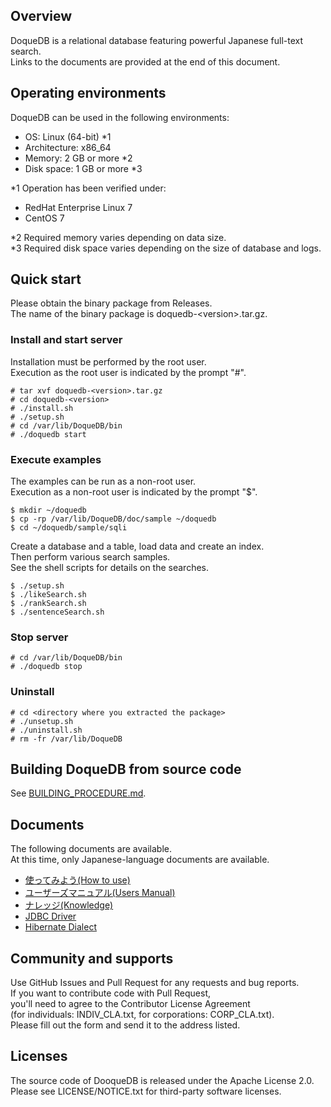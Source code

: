 ## Overview

DoqueDB is a relational database featuring powerful Japanese full-text search.  
Links to the documents are provided at the end of this document.

## Operating environments

DoqueDB can be used in the following environments:
  - OS: Linux (64-bit) \*1
  - Architecture: x86\_64
  - Memory: 2 GB or more \*2
  - Disk space: 1 GB or more \*3

\*1 Operation has been verified under:
  - RedHat Enterprise Linux 7
  - CentOS 7

\*2 Required memory varies depending on data size.  
\*3 Required disk space varies depending on the size of database and logs.

## Quick start

Please obtain the binary package from Releases.  
The name of the binary package is doquedb-\<version\>.tar.gz.

### Install and start server

Installation must be performed by the root user.  
Execution as the root user is indicated by the prompt "#".
```
# tar xvf doquedb-<version>.tar.gz
# cd doquedb-<version>
# ./install.sh
# ./setup.sh
# cd /var/lib/DoqueDB/bin
# ./doquedb start
```

### Execute examples

The examples can be run as a non-root user.  
Execution as a non-root user is indicated by the prompt "$".
```
$ mkdir ~/doquedb
$ cp -rp /var/lib/DoqueDB/doc/sample ~/doquedb
$ cd ~/doquedb/sample/sqli
```
Create a database and a table, load data and create an index.  
Then perform various search samples.  
See the shell scripts for details on the searches.
```
$ ./setup.sh
$ ./likeSearch.sh
$ ./rankSearch.sh
$ ./sentenceSearch.sh
```

### Stop server

```
# cd /var/lib/DoqueDB/bin
# ./doquedb stop
```

### Uninstall

```
# cd <directory where you extracted the package>
# ./unsetup.sh
# ./uninstall.sh
# rm -fr /var/lib/DoqueDB
```

## Building DoqueDB from source code

See [BUILDING_PROCEDURE.md](./BUILDING_PROCEDURE.md).

## Documents

The following documents are available.  
At this time, only Japanese-language documents are available.
* [使ってみよう(How to use)](https://github.com/doquedb/doquedb/tree/master/docs/howtouse.html)
* [ユーザーズマニュアル(Users Manual)](https://github.com/doquedb/doquedb/tree/master/docs/users.html)
* [ナレッジ(Knowledge)](https://github.com/doquedb/doquedb/tree/master/docs/knowledge.html)
* [JDBC Driver](https://github.com/doquedb/doquedb/tree/master/docs/javadoc/index.html)
* [Hibernate Dialect](https://github.com/doquedb/doquedb/tree/master/docs/dialect/index.html)

## Community and supports

Use GitHub Issues and Pull Request for any requests and bug reports.  
If you want to contribute code with Pull Request,  
you'll need to agree to the Contributor License Agreement  
(for individuals: INDIV\_CLA.txt, for corporations: CORP\_CLA.txt).  
Please fill out the form and send it to the address listed.

## Licenses

The source code of DooqueDB is released under the Apache License 2.0.  
Please see LICENSE/NOTICE.txt for third-party software licenses.
